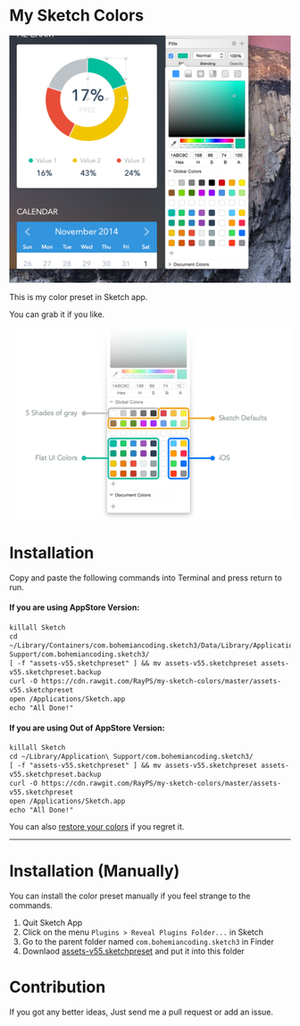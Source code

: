 # My Sketch Colors

![screenshot](screenshot.png)

This is my color preset in Sketch app.

You can grab it if you like.

![inspect](inspect.png)


# Installation

Copy and paste the following commands into Terminal and press return to run.

#### If you are using AppStore Version:
```
killall Sketch
cd ~/Library/Containers/com.bohemiancoding.sketch3/Data/Library/Application\ Support/com.bohemiancoding.sketch3/
[ -f "assets-v55.sketchpreset" ] && mv assets-v55.sketchpreset assets-v55.sketchpreset.backup
curl -O https://cdn.rawgit.com/RayPS/my-sketch-colors/master/assets-v55.sketchpreset
open /Applications/Sketch.app
echo "All Done!"
```

#### If you are using Out of AppStore Version:
```
killall Sketch
cd ~/Library/Application\ Support/com.bohemiancoding.sketch3/
[ -f "assets-v55.sketchpreset" ] && mv assets-v55.sketchpreset assets-v55.sketchpreset.backup
curl -O https://cdn.rawgit.com/RayPS/my-sketch-colors/master/assets-v55.sketchpreset
open /Applications/Sketch.app
echo "All Done!"
```
You can also [restore your colors](https://github.com/RayPS/my-sketch-colors/wiki/Restore-your-colors) if you regret it.

---

# Installation (Manually)

You can install the color preset manually if you feel strange to the commands.


1. Quit Sketch App
2. Click on the menu `Plugins > Reveal Plugins Folder...` in Sketch
3. Go to the parent folder named `com.bohemiancoding.sketch3` in Finder
4. Downlaod [assets-v55.sketchpreset](https://github.com/RayPS/my-sketch-colors/raw/master/assets-v55.sketchpreset) and put it into this folder 



# Contribution

If you got any better ideas,
Just send me a pull request or add an issue.
